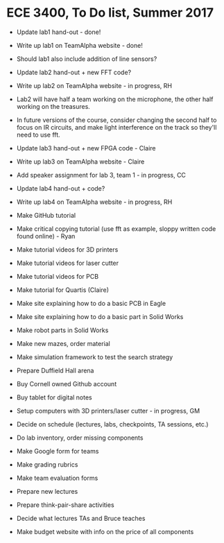 
# ECE 3400, To Do list, Summer 2017

* Update lab1 hand-out - done!
* Write up lab1 on TeamAlpha website - done!
* Should lab1 also include addition of line sensors? 

* Update lab2 hand-out + new FFT code?
* Write up lab2 on TeamAlpha website - in progress, RH
* Lab2 will have half a team working on the microphone, the other half working on the treasures.
* In future versions of the course, consider changing the second half to focus on IR circuits, and make light interference on the track so they'll need to use fft.

* Update lab3 hand-out + new FPGA code - Claire
* Write up lab3 on TeamAlpha website - Claire
* Add speaker assignment for lab 3, team 1 - in progress, CC

* Update lab4 hand-out + code?
* Write up lab4 on TeamAlpha website - in progress, RH

* Make GitHub tutorial
* Make critical copying tutorial (use fft as example, sloppy written code found online) - Ryan
* Make tutorial videos for 3D printers
* Make tutorial videos for laser cutter
* Make tutorial videos for PCB
* Make tutorial for Quartis (Claire)
* Make site explaining how to do a basic PCB in Eagle
* Make site explaining how to do a basic part in Solid Works
* Make robot parts in Solid Works
* Make new mazes, order material
* Make simulation framework to test the search strategy
* Prepare Duffield Hall arena

* Buy Cornell owned Github account
* Buy tablet for digital notes
* Setup computers with 3D printers/laser cutter - in progress, GM
* Decide on schedule (lectures, labs, checkpoints, TA sessions, etc.)
* Do lab inventory, order missing components
* Make Google form for teams
* Make grading rubrics
* Make team evaluation forms
* Prepare new lectures
* Prepare think-pair-share activities
* Decide what lectures TAs and Bruce teaches
* Make budget website with info on the price of all components

